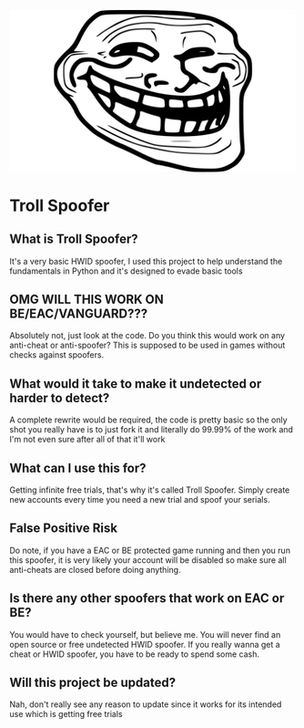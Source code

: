 ![Trollface](https://github.com/ThatUncreativeDude/troll-spoofer/blob/main/TrollFace.jpg)
# Troll Spoofer

## What is Troll Spoofer?
It's a very basic HWID spoofer, I used this project to help understand the fundamentals in Python and it's designed to evade basic tools

## OMG WILL THIS WORK ON BE/EAC/VANGUARD???
Absolutely not, just look at the code. Do you think this would work on any anti-cheat or anti-spoofer? This is supposed to be used in games without checks against spoofers.

## What would it take to make it undetected or harder to detect?
A complete rewrite would be required, the code is pretty basic so the only shot you really have is to just fork it and literally do 99.99% of the work and I'm not even sure after all of that it'll work

## What can I use this for?
Getting infinite free trials, that's why it's called Troll Spoofer. Simply create new accounts every time you need a new trial and spoof your serials.

## False Positive Risk
Do note, if you have a EAC or BE protected game running and then you run this spoofer, it is very likely your account will be disabled so make sure all anti-cheats are closed before doing anything.

## Is there any other spoofers that work on EAC or BE?
You would have to check yourself, but believe me. You will never find an open source or free undetected HWID spoofer. If you really wanna get a cheat or HWID spoofer, you have to be ready to spend some cash.

## Will this project be updated?
Nah, don't really see any reason to update since it works for its intended use which is getting free trials
